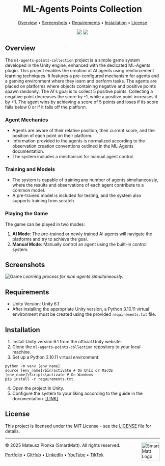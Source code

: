 <h1 align="center">ML-Agents Points Collection</h1>

<p align="center">
  <a href="#overview">Overview</a> •
  <a href="#screenshots">Screenshots</a> •
  <a href="#requirements">Requirements</a> •
  <a href="#installation">Installation</a> •
  <a href="#license">License</a>
</p>

<p align="center">
  <img src="https://img.shields.io/badge/License-MIT-yellow.svg" />
  <img src="https://img.shields.io/badge/Author-SmartMatt-blue" />
</p>

## Overview
The `ml-agents-points-collection` project is a simple game system developed in the Unity engine, enhanced with the dedicated ML-Agents plugin. This project enables the creation of AI agents using reinforcement learning techniques. It features a pre-configured mechanism for agents and a gaming environment where they learn and perform tasks. The agents are placed on platforms where objects containing negative and positive points spawn randomly. The AI's goal is to collect 5 positive points. Collecting a negative point decreases the score by -1, while a positive point increases it by +1. The agent wins by achieving a score of 5 points and loses if its score falls below 0 or if it falls off the platform.

### Agent Mechanics
- Agents are aware of their relative position, their current score, and the position of each point on their platform.
- Information provided to the agents is normalized according to the observation creation conventions outlined in the ML-Agents documentation.
- The system includes a mechanism for manual agent control.

### Training and Models
- The system is capable of training any number of agents simultaneously, where the results and observations of each agent contribute to a common model.
- A pre-trained model is included for testing, and the system also supports training from scratch.

### Playing the Game
The game can be played in two modes:
1. **AI Mode**: The pre-trained or newly trained AI agents will navigate the platforms and try to achieve the goal.
2. **Manual Mode**: Manually control an agent using the built-in control system.

## Screenshots
![Game](https://smartmatt.pl/github/ml-agents-points-collection/training-process.png)
*Learning process for nine agents simultaneously.*

## Requirements
- Unity Version: Unity 6.1
- After installing the appropriate Unity version, a Python 3.10.11 virtual environment must be created using the provided `requirements.txt` file.

## Installation
1. Install Unity version 6.1 from the official Unity website.
2. Clone the `ml-agents-points-collection` repository to your local machine.
3. Set up a Python 3.10.11 virtual environment:
```
python -m venv [env_name]
source [env_name]/bin/activate # On Unix or MacOS
[env_name]\Scripts\activate # On Windows
pip install -r requirements.txt
```
4. Open the project in Unity.
5. Configure the system to your liking according to the guide in the documentation. [[LINK]](https://unity-technologies.github.io/ml-agents/Getting-Started/)

## License
This project is licensed under the MIT License - see the [LICENSE](LICENSE) file for details.

---
&copy; 2025 Mateusz Płonka (SmartMatt). All rights reserved.
<a href="https://smartmatt.pl/">
    <img src="https://smartmatt.pl/github/smartmatt-logo.png" title="SmartMatt Logo" align="right" width="60" />
</a>

<p align="left">
  <a href="https://smartmatt.pl/">Portfolio</a> •
  <a href="https://github.com/SmartMaatt">GitHub</a> •
  <a href="https://www.linkedin.com/in/mateusz-p%C5%82onka-328a48214/">LinkedIn</a> •
  <a href="https://www.youtube.com/user/SmartHDesigner">YouTube</a> •
  <a href="https://www.tiktok.com/@smartmaatt">TikTok</a>
</p>
